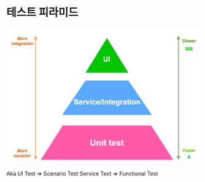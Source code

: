 # 테스트 피라미드



![](<.gitbook/assets/PAGE001.png>)

Aka
UI Test => Scenario Test
Service Text => Functional Test


